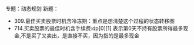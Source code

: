 专题：动态规划
新题：
- 309.最佳买卖股票时机含冷冻期：重点是想清楚这个过程的状态转移图
- 714.买卖股票的最佳时机含手续费:dp\[0]\[1] 表示第0天不持有股票所得最多现金,不是买了又卖出，是直接不买，因为指的是最多现金